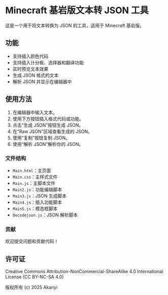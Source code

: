# Minecraft 基岩版文本转 JSON 工具

这是一个用于将文本转换为 JSON 的工具，适用于 Minecraft 基岩版。

## 功能

- 支持插入颜色代码
- 支持插入计分板、选择器和翻译功能
- 实时预览文本效果
- 生成 JSON 格式的文本
- 解析 JSON 并显示在编辑器中

## 使用方法

1. 在编辑器中输入文本。
2. 使用下方按钮插入格式代码或功能。
3. 点击“生成 JSON”按钮生成 JSON。
4. 在“Raw JSON”区域查看生成的 JSON。
5. 使用“复制”按钮复制 JSON。
6. 使用“解析 JSON”解析你的 JSON。

### 文件结构

- `Main.html`：主页面
- `Main.css`：主样式文件
- `Main.js`：主脚本文件
- `Main2.js`：功能编辑脚本
- `Main3.js`：JSON 生成脚本
- `Main4.js`：插入功能脚本
- `Main5.js`：模态框脚本
- `Decodejson.js`：JSON 解析脚本

### 贡献

欢迎提交问题和贡献代码！

## 许可证

Creative Commons Attribution-NonCommercial-ShareAlike 4.0 International License (CC BY-NC-SA 4.0)

版权所有 (c) 2025 Akanyi
